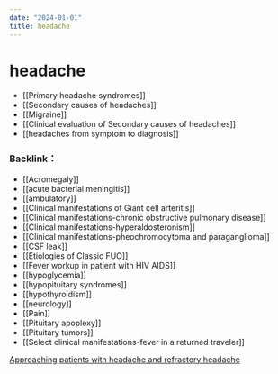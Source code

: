 ```yaml
---
date: "2024-01-01"
title: headache
---
```


# headache
* [[Primary headache syndromes]]
* [[Secondary causes of headaches]]
* [[Migraine]]
* [[Clinical evaluation of Secondary causes of headaches]]
* [[headaches from symptom to diagnosis]]

### Backlink：

- [[Acromegaly]]
- [[acute bacterial meningitis]]
- [[ambulatory]]
- [[Clinical manifestations of Giant cell arteritis]]
- [[Clinical manifestations-chronic obstructive pulmonary disease]]
- [[Clinical manifestations-hyperaldosteronism]]
- [[Clinical manifestations-pheochromocytoma and paraganglioma]]
- [[CSF leak]]
- [[Etiologies of Classic FUO]]
- [[Fever workup in patient with HIV AIDS]]
- [[hypoglycemia]]
- [[hypopituitary syndromes]]
- [[hypothyroidism]]
- [[neurology]]
- [[Pain]]
- [[Pituitary apoplexy]]
- [[Pituitary tumors]]
- [[Select clinical manifestations-fever in a returned traveler]]


[Approaching patients with headache and refractory headache](http://www.neuro.org.tw/files/active/20170820_1040_2017%E7%A5%9E%E5%B0%88%E8%A4%87%E7%BF%92%E7%8F%ADHeadache-handout.pdf)

